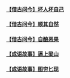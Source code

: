 #### [【借古问今】坏人坏自己](../pages/soh_whxg/n3073202.md)
#### [【借古问今】顺其自然](../pages/soh_whxg/n3138107.md)
#### [【借古问今】自酿恶果](../pages/soh_whxg/n3208206.md)
#### [【成语故事】逼上梁山](../pages/soh_whxg/n2136525.md)
#### [【成语故事】图穷匕现](../pages/soh_whxg/n2146806.md)
